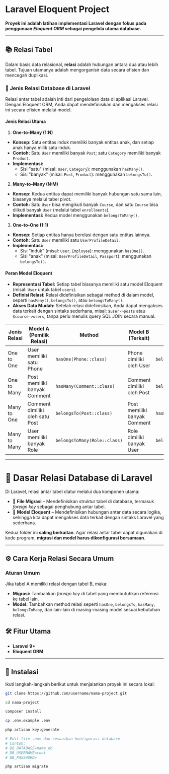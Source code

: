 # Laravel Eloquent Project

**Proyek ini adalah latihan implementasi Laravel dengan fokus pada penggunaan _Eloquent ORM_ sebagai pengelola utama database.**

---

## 📚 **Relasi Tabel**

Dalam basis data relasional, **relasi** adalah hubungan antara dua atau lebih tabel. Tujuan utamanya adalah mengorganisir data secara efisien dan mencegah duplikasi.

### 🔗 **Jenis Relasi Database di Laravel**

Relasi antar tabel adalah inti dari pengelolaan data di aplikasi Laravel. Dengan Eloquent ORM, Anda dapat mendefinisikan dan mengakses relasi ini secara efisien melalui model.

#### **Jenis Relasi Utama**

1. **One-to-Many (1:N)**
  - **Konsep:** Satu entitas induk memiliki banyak entitas anak, dan setiap anak hanya milik satu induk.
  - **Contoh:** Satu `User` memiliki banyak `Post`; satu `Category` memiliki banyak `Product`.
  - **Implementasi:**
    - Sisi "satu" (misal: `User`, `Category`): menggunakan `hasMany()`.
    - Sisi "banyak" (misal: `Post`, `Product`): menggunakan `belongsTo()`.

2. **Many-to-Many (N:M)**
  - **Konsep:** Kedua entitas dapat memiliki banyak hubungan satu sama lain, biasanya melalui tabel pivot.
  - **Contoh:** Satu `User` bisa mengikuti banyak `Course`, dan satu `Course` bisa diikuti banyak `User` (melalui tabel `enrollments`).
  - **Implementasi:** Kedua model menggunakan `belongsToMany()`.

3. **One-to-One (1:1)**
  - **Konsep:** Setiap entitas hanya berelasi dengan satu entitas lainnya.
  - **Contoh:** Satu `User` memiliki satu `UserProfileDetail`.
  - **Implementasi:**
    - Sisi "induk" (misal: `User`, `Employee`): menggunakan `hasOne()`.
    - Sisi "anak" (misal: `UserProfileDetail`, `Passport`): menggunakan `belongsTo()`.




#### **Peran Model Eloquent**

- **Representasi Tabel:** Setiap tabel biasanya memiliki satu model Eloquent (misal: `User` untuk tabel `users`).
- **Definisi Relasi:** Relasi didefinisikan sebagai method di dalam model, seperti `hasMany()`, `belongsTo()`, atau `belongsToMany()`.
- **Akses Data Mudah:** Setelah relasi didefinisikan, Anda dapat mengakses data terkait dengan sintaks sederhana, misal: `$user->posts` atau `$course->users`, tanpa perlu menulis query SQL JOIN secara manual.



| **Jenis Relasi** | **Model A (Pemilik Relasi)**      | **Method**                    | **Model B (Terkait)**         | **Inverse (di Model B)**      |
| ---------------- | --------------------------------- | ----------------------------- | ----------------------------- | ----------------------------- |
| One to One       | User memiliki satu Phone          | `hasOne(Phone::class)`        | Phone dimiliki oleh User      | `belongsTo(User::class)`      |
| One to Many      | Post memiliki banyak Comment      | `hasMany(Comment::class)`     | Comment dimiliki oleh Post    | `belongsTo(Post::class)`      |
| Many to One      | Comment dimiliki oleh satu Post   | `belongsTo(Post::class)`      | Post memiliki banyak Comment  | `hasMany(Comment::class)`     |
| Many to Many     | User memiliki banyak Role         | `belongsToMany(Role::class)`  | Role dimiliki banyak User     | `belongsToMany(User::class)`  |

---

# 📌 **Dasar Relasi Database di Laravel**

Di Laravel, relasi antar tabel diatur melalui dua komponen utama:

- 📂 **File Migrasi** – Mendefinisikan struktur tabel di database, termasuk _foreign key_ sebagai penghubung antar tabel.
- 🧱 **Model Eloquent** – Mendefinisikan hubungan antar data secara logika, sehingga kita dapat mengakses data terkait dengan sintaks Laravel yang sederhana.

Kedua folder ini **saling berkaitan**. Agar relasi antar tabel dapat digunakan di kode program, **migrasi dan model harus dikonfigurasi bersamaan**.

---

## ⚙️ **Cara Kerja Relasi Secara Umum**

### **Aturan Umum**

Jika tabel A memiliki relasi dengan tabel B, maka:

- **Migrasi:** Tambahkan _foreign key_ di tabel yang membutuhkan referensi ke tabel lain.
- **Model:** Tambahkan method relasi seperti `hasOne`, `belongsTo`, `hasMany`, `belongsToMany`, dan lain-lain di masing-masing model sesuai kebutuhan relasi.


## 🛠️ **Fitur Utama**

- **Laravel 9+**
- **Eloquent ORM**

---

## 🚀 **Instalasi**

Ikuti langkah-langkah berikut untuk menjalankan proyek ini secara lokal:

```bash
git clone https://github.com/username/nama-project.git
```
```bash
cd nama-project
```
```bash
composer install
```
```bash
cp .env.example .env
```
```bash
php artisan key:generate
```
```bash
# Edit file .env dan sesuaikan konfigurasi database
# Contoh:
# DB_DATABASE=nama_db
# DB_USERNAME=root
# DB_PASSWORD=
```
```bash
php artisan migrate
```

